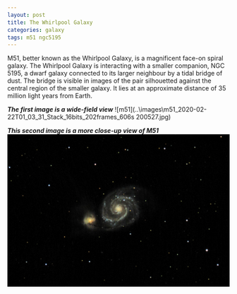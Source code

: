 ```yaml
---
layout: post
title: The Whirlpool Galaxy
categories: galaxy
tags: m51 ngc5195
---
```

M51, better known as the Whirlpool Galaxy, 
is a magnificent face-on spiral galaxy. 
The Whirlpool Galaxy is interacting with a smaller companion, NGC 5195, a dwarf galaxy connected to its larger neighbour by a tidal bridge of dust. The bridge is visible in images of the pair silhouetted against the central region of the smaller galaxy. It lies at an approximate distance of 35  million light years from Earth.

_**The first image is a wide-field view**_
![m51](..\images\m51_2020-02-22T01_03_31_Stack_16bits_202frames_606s 200527.jpg)

_**This second image is a more close-up view of M51**_
![m51](..\images\m51_2020-02-22T01_03_31_Stack_16bits_202frames_606s_close.jpg)